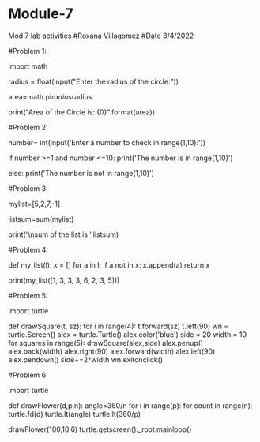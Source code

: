 # Module-7
Mod 7 lab activities
#Roxana Villagomez
#Date 3/4/2022

#Problem 1:

import math

radius = float(input("Enter the radius of the circle:"))

area=math.pi*radius*radius

print("Area of the Circle is: {0}".format(area))


#Problem 2:


number= int(input('Enter a number to check in range(1,10):'))

if number >=1 and number <=10:
    print('The number is in range(1,10)')

else:
    print('The number is not in range(1,10)')

#Problem 3:


mylist=[5,2,7,-1]

listsum=sum(mylist)

print('\nsum of the list is ',listsum)

#Problem 4:

def my_list(l):
  x = []
  for a in l:
    if a not in x:
      x.append(a)
  return x

print(my_list([1, 3, 3, 3, 6, 2, 3, 5]))

#Problem 5:


import turtle

def drawSquare(t, sz):
    for i in range(4):
        t.forward(sz)
        t.left(90)
wn = turtle.Screen()
alex = turtle.Turtle()
alex.color('blue')
side = 20
width = 10
for squares in range(5):
    drawSquare(alex,side)
    alex.penup()
    alex.back(width)
    alex.right(90)
    alex.forward(width)
    alex.left(90)
    alex.pendown()
    side+=2*width
wn.exitonclick()


#Problem 6:

import turtle


def drawFlower(d,p,n):
    angle=360/n
    for i in range(p):
        for count in range(n):
            turtle.fd(d)
            turtle.lt(angle)
        turtle.lt(360/p)


drawFlower(100,10,6)
turtle.getscreen()._root.mainloop()



